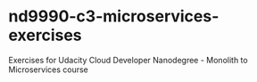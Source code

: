 # nd9990-c3-microservices-exercises

Exercises for Udacity Cloud Developer Nanodegree - Monolith to Microservices course
